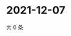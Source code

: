 # 2021-12-07

共 0 条

<!-- BEGIN WEIBO -->
<!-- 最后更新时间 Tue Dec 07 2021 18:10:28 GMT+0800 (China Standard Time) -->

<!-- END WEIBO -->
